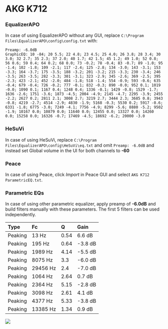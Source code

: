 # AKG K712

### EqualizerAPO
In case of using EqualizerAPO without any GUI, replace `C:\Program Files\EqualizerAPO\config\config.txt`
with:
```
Preamp: -6.0dB
GraphicEQ: 10 -84; 20 5.5; 22 4.8; 23 4.5; 25 4.0; 26 3.8; 28 3.4; 30 3.0; 32 2.7; 35 2.3; 37 2.0; 40 1.7; 42 1.5; 45 1.2; 49 1.0; 52 0.8; 56 0.6; 59 0.4; 64 0.2; 68 0.0; 73 -0.2; 78 -0.4; 83 -0.7; 89 -1.0; 95 -1.4; 102 -1.8; 109 -2.1; 117 -2.4; 125 -2.8; 134 -3.0; 143 -3.1; 153 -3.3; 164 -3.7; 175 -3.5; 188 -3.2; 201 -3.2; 215 -3.3; 230 -3.4; 246 -3.5; 263 -3.5; 282 -3.3; 301 -3.1; 323 -2.9; 345 -2.6; 369 -2.5; 395 -2.3; 423 -2.1; 452 -2.0; 484 -1.8; 518 -1.4; 554 -0.9; 593 -0.6; 635 -0.4; 679 -0.4; 726 -0.2; 777 -0.1; 832 -0.3; 890 -0.0; 952 0.1; 1019 -0.0; 1090 0.1; 1167 0.4; 1248 0.4; 1336 -0.1; 1429 -0.8; 1529 -1.7; 1636 -2.6; 1751 -3.6; 1873 -4.5; 2004 -4.9; 2145 -4.7; 2295 -3.9; 2455 -2.2; 2627 0.2; 2811 2.1; 3008 2.7; 3219 2.7; 3444 2.3; 3685 0.8; 3943 -0.8; 4219 -2.7; 4514 -2.9; 4830 -1.9; 5168 -0.3; 5530 0.2; 5917 -0.6; 6331 -1.8; 6775 -3.0; 7249 -4.1; 7756 -4.9; 8299 -5.6; 8880 -5.2; 9502 -1.9; 10167 0.0; 10879 0.0; 11640 0.0; 12455 0.0; 13327 0.0; 14260 0.0; 15258 0.0; 16326 -0.7; 17469 -4.5; 18692 -6.2; 20000 -3.0
```

### HeSuVi
In case of using HeSuVi, replace `C:\Program Files\EqualizerAPO\config\HeSuVi\eq.txt` and omit `Preamp:
-6.0dB` and instead set Global volume in the UI for both channels to **-60**

### Peace
In case of using Peace, click *Import* in Peace GUI and select `AKG K712 ParametricEQ.txt`.

### Parametric EQs
In case of using other parametric equalizer, apply preamp of **-6.0dB** and build filters manually with
these parameters. The first 5 filters can be used independently.

| Type    | Fc       |    Q | Gain    |
|:--------|:---------|:-----|:--------|
| Peaking | 13 Hz    | 0.54 | 6.6 dB  |
| Peaking | 195 Hz   | 0.64 | -3.8 dB |
| Peaking | 1989 Hz  | 4.14 | -5.5 dB |
| Peaking | 8075 Hz  | 3.3  | -6.0 dB |
| Peaking | 29456 Hz | 2.4  | -7.0 dB |
| Peaking | 1064 Hz  | 2.64 | 0.7 dB  |
| Peaking | 2364 Hz  | 5.15 | -2.8 dB |
| Peaking | 3098 Hz  | 2.61 | 4.1 dB  |
| Peaking | 4377 Hz  | 5.33 | -3.8 dB |
| Peaking | 13385 Hz | 1.34 | 0.9 dB  |

![](https://raw.githubusercontent.com/jaakkopasanen/AutoEq/master/results/innerfidelity/sbaf-serious/AKG%20K712/AKG%20K712.png)